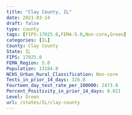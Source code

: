 ```yaml
---
title: "Clay County, IL"
date: 2021-03-14
draft: false
type: county
tags: [FIPS:17025.0,FEMA:5.0,Non-core,Green]
categories: [IL]
County: Clay County
State: IL
FIPS: 17025.0
FEMA_Region: 5.0
Population: 13184.0
NCHS_Urban_Rural_Classification: Non-core
Tests_in_prior_14_days: 326.0
Fourteen_day_test_rate_per_100000: 2473.0
Percent_Positivity_in_prior_14_days: 0.021
Level: Green
url: /states/IL/clay-county
---
```



